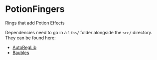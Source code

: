 # PotionFingers
Rings that add Potion Effects

Dependencies need to go in a `libs/` folder alongside the `src/` directory. They can be found here:
* [AutoRegLib](https://minecraft.curseforge.com/projects/autoreglib/files)
* [Baubles](http://maven.thiakil.com/com/azanor/baubles/Baubles/)

